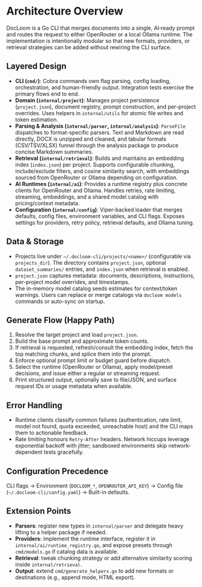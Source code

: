 # Architecture Overview

DocLoom is a Go CLI that merges documents into a single, AI‑ready prompt and routes the request to either OpenRouter or a local Ollama runtime. The implementation is intentionally modular so that new formats, providers, or retrieval strategies can be added without rewiring the CLI surface.

## Layered Design
- **CLI (`cmd/`)**: Cobra commands own flag parsing, config loading, orchestration, and human-friendly output. Integration tests exercise the primary flows end to end.
- **Domain (`internal/project`)**: Manages project persistence (`project.json`), document registry, prompt construction, and per-project overrides. Uses helpers in `internal/utils` for atomic file writes and token estimation.
- **Parsing & Analysis (`internal/parser`, `internal/analysis`)**: `ParseFile` dispatches to format-specific parsers. Text and Markdown are read directly, DOCX is unzipped and cleaned, and tabular formats (CSV/TSV/XLSX) funnel through the analysis package to produce concise Markdown summaries.
- **Retrieval (`internal/retrieval`)**: Builds and maintains an embedding index (`index.json`) per project. Supports configurable chunking, include/exclude filters, and cosine similarity search, with embeddings sourced from OpenRouter or Ollama depending on configuration.
- **AI Runtimes (`internal/ai`)**: Provides a runtime registry plus concrete clients for OpenRouter and Ollama. Handles retries, rate limiting, streaming, embeddings, and a shared model catalog with pricing/context metadata.
- **Configuration (`internal/config`)**: Viper-backed loader that merges defaults, config files, environment variables, and CLI flags. Exposes settings for providers, retry policy, retrieval defaults, and Ollama tuning.

## Data & Storage
- Projects live under `~/.docloom-cli/projects/<name>/` (configurable via `projects_dir`). The directory contains `project.json`, optional `dataset_summaries/` entries, and `index.json` when retrieval is enabled.
- `project.json` captures metadata: documents, descriptions, instructions, per-project model overrides, and timestamps.
- The in-memory model catalog seeds estimates for context/token warnings. Users can replace or merge catalogs via `docloom models` commands or auto-sync on startup.

## Generate Flow (Happy Path)
1. Resolve the target project and load `project.json`.
2. Build the base prompt and approximate token counts.
3. If retrieval is requested, refresh/consult the embedding index, fetch the top matching chunks, and splice them into the prompt.
4. Enforce optional prompt limit or budget guard before dispatch.
5. Select the runtime (OpenRouter or Ollama), apply model/preset decisions, and issue either a regular or streaming request.
6. Print structured output, optionally save to file/JSON, and surface request IDs or usage metadata when available.

## Error Handling
- Runtime clients classify common failures (authentication, rate limit, model not found, quota exceeded, unreachable host) and the CLI maps them to actionable feedback.
- Rate limiting honours `Retry-After` headers. Network hiccups leverage exponential backoff with jitter; sandboxed environments skip network-dependent tests gracefully.

## Configuration Precedence
CLI flags → Environment (`DOCLOOM_*`, `OPENROUTER_API_KEY`) → Config file (`~/.docloom-cli/config.yaml`) → Built-in defaults.

## Extension Points
- **Parsers**: register new types in `internal/parser` and delegate heavy lifting to a helper package if needed.
- **Providers**: implement the runtime interface, register it in `internal/ai/runtime_registry.go`, and expose presets through `cmd/models.go` if catalog data is available.
- **Retrieval**: tweak chunking strategy or add alternative similarity scoring inside `internal/retrieval`.
- **Output**: extend `cmd/generate_helpers.go` to add new formats or destinations (e.g., append mode, HTML export).
